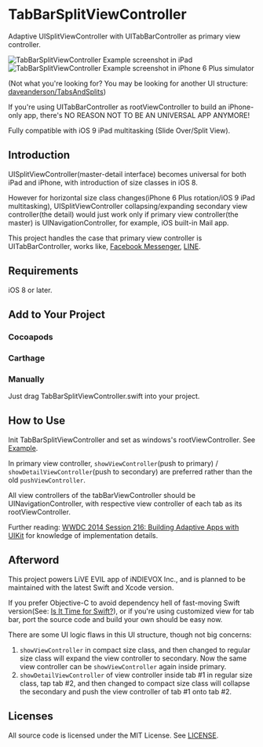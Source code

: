 # TabBarSplitViewController

Adaptive UISplitViewController with UITabBarController as primary view controller.

![TabBarSplitViewController Example screenshot in iPad](https://cloud.githubusercontent.com/assets/2727287/13274879/efb9f8f2-dae9-11e5-8510-f683d4381fe0.PNG)
![TabBarSplitViewController Example screenshot in iPhone 6 Plus simulator](https://cloud.githubusercontent.com/assets/2727287/13249103/3bc6a4ee-da5d-11e5-8d41-567a0946e29e.PNG)

(Not what you're looking for? You may be looking for another UI structure: [daveanderson/TabsAndSplits](https://github.com/daveanderson/TabsAndSplits))

If you're using UITabBarController as rootViewController to build an iPhone-only app, there's NO REASON NOT TO BE AN UNIVERSAL APP ANYMORE!

Fully compatible with iOS 9 iPad multitasking (Slide Over/Split View).

## Introduction

UISplitViewController(master-detail interface) becomes universal for both iPad and iPhone, with introduction of size classes in iOS 8.

However for horizontal size class changes(iPhone 6 Plus rotation/iOS 9 iPad multitasking), UISplitViewController collapsing/expanding secondary view controller(the detail) would just work only if primary view controller(the master) is UINavigationController, for example, iOS built-in Mail app.

This project handles the case that primary view controller is UITabBarController, works like, [Facebook Messenger](https://itunes.apple.com/app/id454638411?mt=8), [LINE](https://itunes.apple.com/app/id443904275?mt=8).

## Requirements 

iOS 8 or later. 

## Add to Your Project

### Cocoapods

### Carthage

### Manually

Just drag TabBarSplitViewController.swift into your project.

## How to Use

Init TabBarSplitViewController and set as windows's rootViewController. See [Example](https://github.com/indievox-inc/TabBarSplitViewController/tree/master/Example/TabBarSplitViewControllerDemo).

In primary view controller, `showViewController`(push to primary) / `showDetailViewController`(push to secondary) are preferred rather than the old `pushViewController`. 

All view controllers of the tabBarViewController should be UINavigationController, with respective view controller of each tab as its rootViewController.

Further reading: [WWDC 2014 Session 216: Building Adaptive Apps with UIKit](https://developer.apple.com/videos/play/wwdc2014-216) for knowledge of implementation details.

## Afterword

This project powers LiVE EVIL app of iNDIEVOX Inc., and is planned to be maintained with the latest Swift and Xcode version.

If you prefer Objective-C to avoid dependency hell of fast-moving Swift version(See: [Is It Time for Swift?](https://realm.io/news/ben-sandofsky-time-for-swift)), or if you're using customized view for tab bar, port the source code and build your own should be easy now.

There are some UI logic flaws in this UI structure, though not big concerns:

1. `showViewController` in compact size class, and then changed to regular size class will expand the view controller to secondary. Now the same view controller can be `showViewController` again inside primary.
2. `showDetailViewController` of view controller inside tab #1 in regular size class, tap tab #2, and then changed to compact size class will collapse the secondary and push the view controller of tab #1 onto tab #2.

## Licenses

All source code is licensed under the MIT License. See [LICENSE](https://github.com/indievox-inc/TabBarSplitViewController/blob/master/LICENSE).
